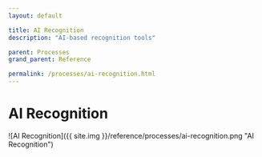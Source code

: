```yaml
---
layout: default

title: AI Recognition
description: "AI-based recognition tools"

parent: Processes
grand_parent: Reference

permalink: /processes/ai-recognition.html
---
```

# AI Recognition

![AI Recognition]({{ site.img }}/reference/processes/ai-recognition.png "AI Recognition") 
